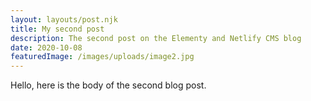 ```yaml
---
layout: layouts/post.njk
title: My second post
description: The second post on the Elementy and Netlify CMS blog
date: 2020-10-08
featuredImage: /images/uploads/image2.jpg
---
```


Hello, here is the body of the second blog post.
